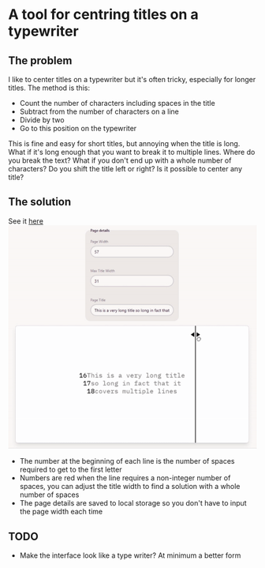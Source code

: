 # A tool for centring titles on a typewriter

## The problem

I like to center titles on a typewriter but it's often tricky, especially for longer titles. The method is this:

- Count the number of characters including spaces in the title
- Subtract from the number of characters on a line
- Divide by two
- Go to this position on the typewriter

This is fine and easy for short titles, but annoying when the title is long. What if it's long enough that you want to break it to multiple lines. Where do you break the text? What if you don't end up with a whole number of characters? Do you shift the title left or right? Is it possible to center any title?

## The solution

See it [here](https://type.artomweb.com)
![](demo.gif)

- The number at the beginning of each line is the number of spaces required to get to the first letter
- Numbers are red when the line requires a non-integer number of spaces, you can adjust the title width to find a solution with a whole number of spaces
- The page details are saved to local storage so you don't have to input the page width each time

## TODO

- Make the interface look like a type writer? At minimum a better form

